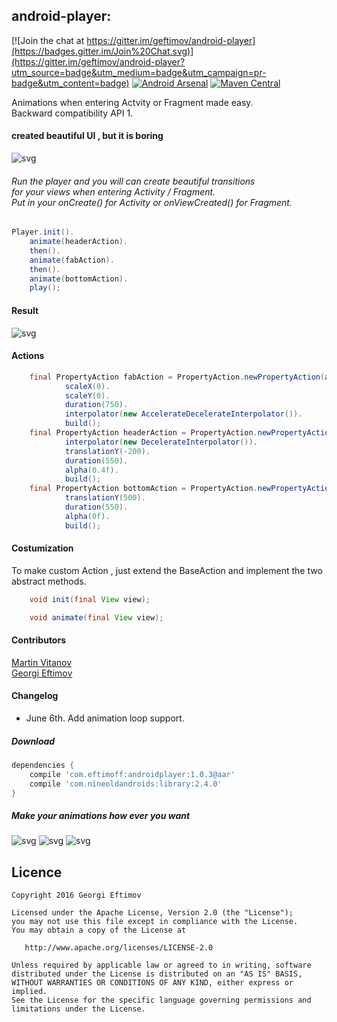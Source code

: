 ## android-player:

[![Join the chat at https://gitter.im/geftimov/android-player](https://badges.gitter.im/Join%20Chat.svg)](https://gitter.im/geftimov/android-player?utm_source=badge&utm_medium=badge&utm_campaign=pr-badge&utm_content=badge) [![Android Arsenal](https://img.shields.io/badge/Android%20Arsenal-android--player-brightgreen.svg?style=flat)](http://android-arsenal.com/details/1/1760) [![Maven Central](https://maven-badges.herokuapp.com/maven-central/com.eftimoff/androidplayer/badge.svg?style=flat)](https://maven-badges.herokuapp.com/maven-central/com.eftimoff/androidplayer)

Animations when entering Actvity or Fragment made easy.</br>
Backward compatibility API 1.

#### created beautiful UI , but it is boring

![svg](https://github.com/geftimov/android-player/blob/master/art/playerPhoto.png) 

###### Run the player and you will can create beautiful transitions </br>for your views when entering Activity / Fragment.</br>Put in your onCreate() for Activity or onViewCreated() for Fragment.

```java
Player.init().
	animate(headerAction).
	then().
	animate(fabAction).
	then().
	animate(bottomAction).
	play();
```

#### Result

![svg](https://github.com/geftimov/android-player/blob/master/art/sample_one.gif)

#### Actions

```java
	final PropertyAction fabAction = PropertyAction.newPropertyAction(activityMainPinkFab).
			scaleX(0).
			scaleY(0).
			duration(750).
			interpolator(new AccelerateDecelerateInterpolator()).
			build();
	final PropertyAction headerAction = PropertyAction.newPropertyAction(activityMainheaderLayout).
			interpolator(new DecelerateInterpolator()).
			translationY(-200).
			duration(550).
			alpha(0.4f).
			build();
	final PropertyAction bottomAction = PropertyAction.newPropertyAction(activityMainMobileNumberLayout).
			translationY(500).
			duration(550).
			alpha(0f).
			build();
```

#### Costumization

To make custom Action , just extend the BaseAction and implement the two abstract methods.

```java
    void init(final View view);

    void animate(final View view);
```

#### Contributors

[Martin Vitanov](https://github.com/martinVitanov "Martin Vitanov") <br />
[Georgi Eftimov](https://github.com/geftimov "Georgi Eftimov")

#### Changelog

- June 6th. Add animation loop support.

##### Download
```groovy
dependencies {
	compile 'com.eftimoff:androidplayer:1.0.3@aar'
	compile 'com.nineoldandroids:library:2.4.0'
}
```
##### Make your animations how ever you want	
	
![svg](https://github.com/geftimov/android-player/blob/master/art/sample_two.gif) ![svg](https://github.com/geftimov/android-player/blob/master/art/sample_three.gif) ![svg](https://github.com/geftimov/android-player/blob/master/art/sample_four.gif)


## Licence

    Copyright 2016 Georgi Eftimov

    Licensed under the Apache License, Version 2.0 (the "License");
    you may not use this file except in compliance with the License.
    You may obtain a copy of the License at

       http://www.apache.org/licenses/LICENSE-2.0

    Unless required by applicable law or agreed to in writing, software
    distributed under the License is distributed on an "AS IS" BASIS,
    WITHOUT WARRANTIES OR CONDITIONS OF ANY KIND, either express or implied.
    See the License for the specific language governing permissions and
    limitations under the License.
